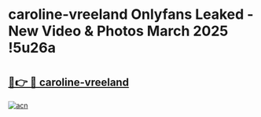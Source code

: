 # caroline-vreeland Onlyfans Leaked - New Video & Photos March 2025 !5u26a

# <h2><a href="https://z6g7ve.iuczelnia.edu.pl?title=caroline-vreeland&ref=5u26a">🔗👉 🔴 caroline-vreeland</a></h2>

[![acn](https://github.com/user-attachments/assets/0f9c940e-d8b0-45ae-aac7-cd30a18b3e1c)](https://z6g7ve.iuczelnia.edu.pl?title=caroline-vreeland&ref=5u26a)

